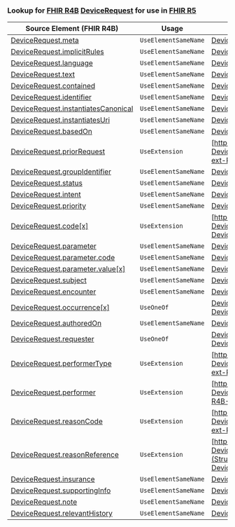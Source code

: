 ### Lookup for [FHIR R4B](https://hl7.org/fhir/R4B/) [DeviceRequest](https://hl7.org/fhir/R4B/DeviceRequest.html) for use in [FHIR R5](https://hl7.org/fhir/R5/)

| Source Element (FHIR R4B) | Usage | Target |
| -------------- | ----- | ------ |
| [DeviceRequest.meta](https://hl7.org/fhir/R4B/DeviceRequest.html#resource) | `UseElementSameName` | [DeviceRequest.meta](https://hl7.org/fhir/R5/DeviceRequest.html#resource) |
| [DeviceRequest.implicitRules](https://hl7.org/fhir/R4B/DeviceRequest.html#resource) | `UseElementSameName` | [DeviceRequest.implicitRules](https://hl7.org/fhir/R5/DeviceRequest.html#resource) |
| [DeviceRequest.language](https://hl7.org/fhir/R4B/DeviceRequest.html#resource) | `UseElementSameName` | [DeviceRequest.language](https://hl7.org/fhir/R5/DeviceRequest.html#resource) |
| [DeviceRequest.text](https://hl7.org/fhir/R4B/DeviceRequest.html#resource) | `UseElementSameName` | [DeviceRequest.text](https://hl7.org/fhir/R5/DeviceRequest.html#resource) |
| [DeviceRequest.contained](https://hl7.org/fhir/R4B/DeviceRequest.html#resource) | `UseElementSameName` | [DeviceRequest.contained](https://hl7.org/fhir/R5/DeviceRequest.html#resource) |
| [DeviceRequest.identifier](https://hl7.org/fhir/R4B/DeviceRequest.html#resource) | `UseElementSameName` | [DeviceRequest.identifier](https://hl7.org/fhir/R5/DeviceRequest.html#resource) |
| [DeviceRequest.instantiatesCanonical](https://hl7.org/fhir/R4B/DeviceRequest.html#resource) | `UseElementSameName` | [DeviceRequest.instantiatesCanonical](https://hl7.org/fhir/R5/DeviceRequest.html#resource) |
| [DeviceRequest.instantiatesUri](https://hl7.org/fhir/R4B/DeviceRequest.html#resource) | `UseElementSameName` | [DeviceRequest.instantiatesUri](https://hl7.org/fhir/R5/DeviceRequest.html#resource) |
| [DeviceRequest.basedOn](https://hl7.org/fhir/R4B/DeviceRequest.html#resource) | `UseElementSameName` | [DeviceRequest.basedOn](https://hl7.org/fhir/R5/DeviceRequest.html#resource) |
| [DeviceRequest.priorRequest](https://hl7.org/fhir/R4B/DeviceRequest.html#resource) | `UseExtension` | [http://hl7.org/fhir/4.3/StructureDefinition/extension-DeviceRequest.priorRequest](StructureDefinition-ext-R4B-DeviceRequest.priorRequest.html) |
| [DeviceRequest.groupIdentifier](https://hl7.org/fhir/R4B/DeviceRequest.html#resource) | `UseElementSameName` | [DeviceRequest.groupIdentifier](https://hl7.org/fhir/R5/DeviceRequest.html#resource) |
| [DeviceRequest.status](https://hl7.org/fhir/R4B/DeviceRequest.html#resource) | `UseElementSameName` | [DeviceRequest.status](https://hl7.org/fhir/R5/DeviceRequest.html#resource) |
| [DeviceRequest.intent](https://hl7.org/fhir/R4B/DeviceRequest.html#resource) | `UseElementSameName` | [DeviceRequest.intent](https://hl7.org/fhir/R5/DeviceRequest.html#resource) |
| [DeviceRequest.priority](https://hl7.org/fhir/R4B/DeviceRequest.html#resource) | `UseElementSameName` | [DeviceRequest.priority](https://hl7.org/fhir/R5/DeviceRequest.html#resource) |
| [DeviceRequest.code[x]](https://hl7.org/fhir/R4B/DeviceRequest.html#resource) | `UseExtension` | [http://hl7.org/fhir/4.3/StructureDefinition/extension-DeviceRequest.code](StructureDefinition-ext-R4B-DeviceRequest.code.html) |
| [DeviceRequest.parameter](https://hl7.org/fhir/R4B/DeviceRequest.html#resource) | `UseElementSameName` | [DeviceRequest.parameter](https://hl7.org/fhir/R5/DeviceRequest.html#resource) |
| [DeviceRequest.parameter.code](https://hl7.org/fhir/R4B/DeviceRequest.html#resource) | `UseElementSameName` | [DeviceRequest.parameter.code](https://hl7.org/fhir/R5/DeviceRequest.html#resource) |
| [DeviceRequest.parameter.value[x]](https://hl7.org/fhir/R4B/DeviceRequest.html#resource) | `UseElementSameName` | [DeviceRequest.parameter.value[x]](https://hl7.org/fhir/R5/DeviceRequest.html#resource) |
| [DeviceRequest.subject](https://hl7.org/fhir/R4B/DeviceRequest.html#resource) | `UseElementSameName` | [DeviceRequest.subject](https://hl7.org/fhir/R5/DeviceRequest.html#resource) |
| [DeviceRequest.encounter](https://hl7.org/fhir/R4B/DeviceRequest.html#resource) | `UseElementSameName` | [DeviceRequest.encounter](https://hl7.org/fhir/R5/DeviceRequest.html#resource) |
| [DeviceRequest.occurrence[x]](https://hl7.org/fhir/R4B/DeviceRequest.html#resource) | `UseOneOf` | [DeviceRequest.occurrence[x]](https://hl7.org/fhir/R5/DeviceRequest.html#resource)<br />[DeviceRequest.occurrence[x]](https://hl7.org/fhir/R5/DeviceRequest.html#resource) |
| [DeviceRequest.authoredOn](https://hl7.org/fhir/R4B/DeviceRequest.html#resource) | `UseElementSameName` | [DeviceRequest.authoredOn](https://hl7.org/fhir/R5/DeviceRequest.html#resource) |
| [DeviceRequest.requester](https://hl7.org/fhir/R4B/DeviceRequest.html#resource) | `UseOneOf` | [DeviceRequest.requester](https://hl7.org/fhir/R5/DeviceRequest.html#resource)<br />[DeviceRequest.requester](https://hl7.org/fhir/R5/DeviceRequest.html#resource) |
| [DeviceRequest.performerType](https://hl7.org/fhir/R4B/DeviceRequest.html#resource) | `UseExtension` | [http://hl7.org/fhir/4.3/StructureDefinition/extension-DeviceRequest.performerType](StructureDefinition-ext-R4B-DeviceRequest.performerType.html) |
| [DeviceRequest.performer](https://hl7.org/fhir/R4B/DeviceRequest.html#resource) | `UseExtension` | [http://hl7.org/fhir/4.3/StructureDefinition/extension-DeviceRequest.performer](StructureDefinition-ext-R4B-DeviceRequest.performer.html) |
| [DeviceRequest.reasonCode](https://hl7.org/fhir/R4B/DeviceRequest.html#resource) | `UseExtension` | [http://hl7.org/fhir/4.3/StructureDefinition/extension-DeviceRequest.reasonCode](StructureDefinition-ext-R4B-DeviceRequest.reasonCode.html) |
| [DeviceRequest.reasonReference](https://hl7.org/fhir/R4B/DeviceRequest.html#resource) | `UseExtension` | [http://hl7.org/fhir/4.3/StructureDefinition/extension-DeviceRequest.reasonReference](StructureDefinition-ext-R4B-DeviceRequest.reasonReference.html) |
| [DeviceRequest.insurance](https://hl7.org/fhir/R4B/DeviceRequest.html#resource) | `UseElementSameName` | [DeviceRequest.insurance](https://hl7.org/fhir/R5/DeviceRequest.html#resource) |
| [DeviceRequest.supportingInfo](https://hl7.org/fhir/R4B/DeviceRequest.html#resource) | `UseElementSameName` | [DeviceRequest.supportingInfo](https://hl7.org/fhir/R5/DeviceRequest.html#resource) |
| [DeviceRequest.note](https://hl7.org/fhir/R4B/DeviceRequest.html#resource) | `UseElementSameName` | [DeviceRequest.note](https://hl7.org/fhir/R5/DeviceRequest.html#resource) |
| [DeviceRequest.relevantHistory](https://hl7.org/fhir/R4B/DeviceRequest.html#resource) | `UseElementSameName` | [DeviceRequest.relevantHistory](https://hl7.org/fhir/R5/DeviceRequest.html#resource) |
